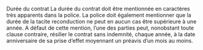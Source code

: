 Durée du contrat
La durée du contrat doit être mentionnée en caractères très apparents dans la police. La police doit également mentionner que la durée de la tacite reconduction ne peut en aucun cas être supérieure à une année.
A défaut de cette mention, l’une des parties peut, nonobstant toute clause contraire, résilier le contrat sans indemnité, chaque année, à la date anniversaire de sa prise d’effet moyennant un préavis d’un mois au moins.